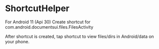 # ShortcutHelper

For Android 11 (Api 30)
Create shortcut for com.android.documentsui.files.FilesActivity

After shortcut is created, tap shortcut to view files/dirs in Android/data on your phone.
